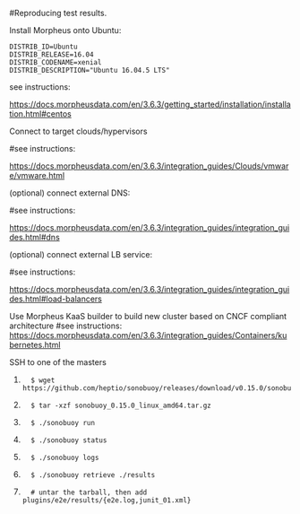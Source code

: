 #Reproducing test results. 

Install Morpheus onto Ubuntu:
```console
DISTRIB_ID=Ubuntu
DISTRIB_RELEASE=16.04
DISTRIB_CODENAME=xenial
DISTRIB_DESCRIPTION="Ubuntu 16.04.5 LTS"
```


see instructions:

https://docs.morpheusdata.com/en/3.6.3/getting_started/installation/installation.html#centos
  

Connect to target clouds/hypervisors

#see instructions:

https://docs.morpheusdata.com/en/3.6.3/integration_guides/Clouds/vmware/vmware.html

(optional) connect external DNS:

#see instructions:

https://docs.morpheusdata.com/en/3.6.3/integration_guides/integration_guides.html#dns

(optional) connect external LB service:

#see instructions:

https://docs.morpheusdata.com/en/3.6.3/integration_guides/integration_guides.html#load-balancers

Use Morpheus KaaS builder to build new cluster based on CNCF compliant architecture
#see instructions:
https://docs.morpheusdata.com/en/3.6.3/integration_guides/Containers/kubernetes.html

SSH to one of the masters
1.       $ wget https://github.com/heptio/sonobuoy/releases/download/v0.15.0/sonobuoy_0.15.0_linux_amd64.tar.gz
2.       $ tar -xzf sonobuoy_0.15.0_linux_amd64.tar.gz
3.       $ ./sonobuoy run
4.       $ ./sonobuoy status
5.       $ ./sonobuoy logs
6.       $ ./sonobuoy retrieve ./results
7.       # untar the tarball, then add plugins/e2e/results/{e2e.log,junit_01.xml}
 
